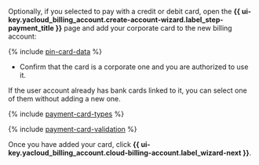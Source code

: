 Optionally, if you selected to pay with a credit or debit card, open the **{{ ui-key.yacloud_billing_account.create-account-wizard.label_step-payment_title }}** page and add your corporate card to the new billing account:

{% include [pin-card-data](../../_includes/billing/pin-card-data.md) %}

* Confirm that the card is a corporate one and you are authorized to use it.

If the user account already has bank cards linked to it, you can select one of them without adding a new one.

{% include [payment-card-types](../../_includes/billing/payment-card-types-business.md) %}

{% include [payment-card-validation](../../_includes/billing/payment-card-validation.md) %}

Once you have added your card, click **{{ ui-key.yacloud_billing_account.cloud-billing-account.label_wizard-next }}**.